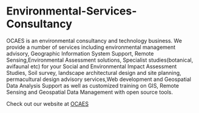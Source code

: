 # Environmental-Services-Consultancy
OCAES is an environmental consultancy and technology business. We provide a number of services including environmental management advisory, Geographic Information System Support, Remote Sensing,Environmental Assessment solutions, Specialist studies(botanical, avifaunal etc) for your Social and Environmental Impact Assessment Studies, Soil survey, landscape architectural design and site planning, permacultural design advisory services,Web development and Geospatial Data Analysis Support as well as customized training on GIS, Remote Sensing and Geospatial Data Management with open source tools.

Check out our website at [OCAES](https://ocaes.weebly.com/)
